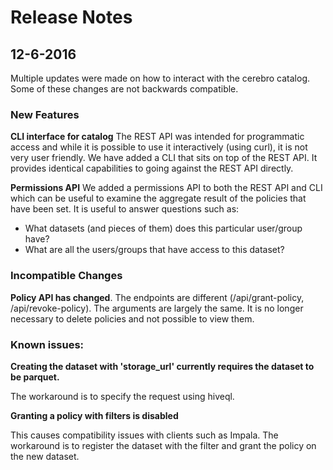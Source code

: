 # Release Notes

## 12-6-2016
Multiple updates were made on how to interact with the cerebro catalog. Some of these
changes are not backwards compatible.

### New Features
**CLI interface for catalog**
The REST API was intended for programmatic access and while it is possible to use it
interactively (using curl), it is not very user friendly. We have added a CLI that
sits on top of the REST API. It provides identical capabilities to going against the
REST API directly.

**Permissions API**
We added a permissions API to both the REST API and CLI which can be useful to examine
the aggregate result of the policies that have been set. It is useful to answer
questions such as:
  - What datasets (and pieces of them) does this particular user/group have?
  - What are all the users/groups that have access to this dataset?

### Incompatible Changes
**Policy API has changed**. 
The endpoints are different (/api/grant-policy, /api/revoke-policy). The arguments are
largely the same. It is no longer necessary to delete policies and not possible to view them.

### Known issues:
**Creating the dataset with 'storage_url' currently requires the dataset to be parquet.**

The workaround is to specify the request using hiveql.

**Granting a policy with filters is disabled**

This causes compatibility issues with clients such as Impala. The workaround is to register
the dataset with the filter and grant the policy on the new dataset.

